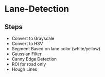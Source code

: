 # Lane-Detection

## Steps
* Convert to Grayscale
* Convert to HSV
* Segment Based on lane color (white/yellow)
* Gaussian Filter
* Canny Edge Detection
* ROI for road only
* Hough Lines
